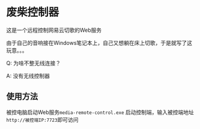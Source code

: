 # 废柴控制器

这是一个远程控制网易云切歌的Web服务

由于自己的音响接在Windows笔记本上，自己又想躺在床上切歌，于是就写了这玩意。。。

Q: 为啥不整无线连接？

A: 没有无线控制器

## 使用方法

被控电脑启动Web服务`media-remote-control.exe`
启动控制端，输入被控端地址`http://被控端IP:7723`即可访问